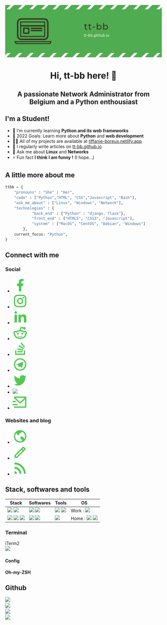 <p align="center"><img src="https://raw.githubusercontent.com/tt-bb/tt-bb/main/assets/banner.png" /></p>

<h1 align="center">Hi, tt-bb here! 👋</h1>
<h2 align="center">A passionate Network Administrator from Belgium and a Python enthousiast</h2>

<!-- <img src="https://komarev.com/ghpvc/?username=tt-bb&label=Profile%20views&color=4caf4f&style=flat" alt="tt-bb" /> -->


## I'm a Student!

- 🌱 I’m currently learning **Python and its web frameworks**
- 🥅 2022 Goals: Learn more about **Python** and **web development**
- 👨‍💻 All of my projects are available at [tiffanie-boreux.netlify.app](https://tiffanie-boreux.netlify.app)
- 📝 I regularly write articles on [tt-bb.github.io](https://tt-bb.github.io)
- 💬 Ask me about **Linux** and **Networks**
- ⚡ Fun fact **I think I am funny !** (I hope...)

## A little more about me

```python
ttbb = {
    "pronouns" : "She" | "Her",
    "code" : ["Python","HTML", "CSS","Javascript", "Bash"],
    "ask_me_about" : ["Linux", "Windows", "Network"],
    "technologies" : {
            "back_end" : {"Python" : "django, flask"},
            "front_end" : ["HTML5", "CSS3", "Javascript"],
            "system" : ["MacOS", "CentOS", "Debian", "Windows"]
        },
    current_focus: "Python",
}
```

## Connect with me

### Social

- <a href="https://fb.com/tiffanie.boreux"><img src="https://raw.githubusercontent.com/tt-bb/tt-bb/961ac66dbd7533c27015513427efd86d0c8ba58a/assets/facebook-fill.svg"></a>
- <a href="https://instagram.com/koala.kiwiwi"><img src="https://raw.githubusercontent.com/tt-bb/tt-bb/961ac66dbd7533c27015513427efd86d0c8ba58a/assets/instagram-line.svg"></a>
- <a href="https://linkedin.com/in/tiffanie-boreux-828439176"><img src="https://raw.githubusercontent.com/tt-bb/tt-bb/961ac66dbd7533c27015513427efd86d0c8ba58a/assets/linkedin-fill.svg"></a>
- <a href="https://www.reddit.com/user/tt-bb_"><img src="https://raw.githubusercontent.com/tt-bb/tt-bb/961ac66dbd7533c27015513427efd86d0c8ba58a/assets/reddit-line.svg"></a>
- <a href="https://stackoverflow.com/users/19015182/ttbb"><img src="https://raw.githubusercontent.com/tt-bb/tt-bb/961ac66dbd7533c27015513427efd86d0c8ba58a/assets/stack-overflow-line.svg"></a>
- <a href="https://t.me/koala_kiwi"><img src="https://raw.githubusercontent.com/tt-bb/tt-bb/961ac66dbd7533c27015513427efd86d0c8ba58a/assets/telegram-line.svg"></a>
- <a href="https://twitter.com/pop_grr"><img src="https://raw.githubusercontent.com/tt-bb/tt-bb/961ac66dbd7533c27015513427efd86d0c8ba58a/assets/twitter-fill.svg"></a>
- <a href="https://dev.to/ttbb"><img src="dev-to.png"></a>
- <a href="mailto:ttbb_@outlook.com"><img src="https://raw.githubusercontent.com/tt-bb/tt-bb/6ef0c02a6dc318e01364c0c45de5883e4e878a13/assets/mail-send-line.svg"></a>

### Websites and blog
    
- <a href="https://tiffanie-boreux.netlify.app/"><img src="https://raw.githubusercontent.com/tt-bb/tt-bb/e41d8de91acb5bdef4c679645c6868e49f36e7e5/assets/earth-line.svg"></a>
- <a href="https://tt-bb.github.io"><img src="https://raw.githubusercontent.com/tt-bb/tt-bb/e41d8de91acb5bdef4c679645c6868e49f36e7e5/assets/pencil-line.svg"></a>
- <a href="https://tt-bb.github.io/feeds/all.atom.xml"><img src="https://raw.githubusercontent.com/tt-bb/tt-bb/e41d8de91acb5bdef4c679645c6868e49f36e7e5/assets/rss-fill.svg"></a>

## Stack, softwares and tools

| **Stack** | **Softwares** | **Tools** | **OS** |
|-----------|---------------|-----------|--------|
| <img src="language-python.png"> <img src="language-javascript.png"> | <img src="firefox.png"> <img src="blender-software.png"> | <img src="language-markdown.png"> <img src="bash.png"> | Work : <img src="debian.png"> |
| <img src="language-html5.png"> <img src="language-css3.png"> <img src="sass.png">| <img src="microsoft-onenote.png"> <img src="microsoft-visual-studio.png"> | <img src="git.png"> | Home : <img src="apple.png"> <img src="microsoft-windows.png"> |

### Terminal

<a><img src="">iTerm2</a>
<br />
<img src="terminal.png">

#### Config

#### Oh-my-ZSH

## Github

<img src="https://activity-graph.herokuapp.com/graph?username=tt-bb&theme=minimal">
<br />
<img src="https://github-profile-summary-cards.vercel.app/api/cards/profile-details?username=tt-bb&theme=vue">
<br />
<img src="https://github-readme-stats.vercel.app/api?username=tt-bb">
<br />
<img src="https://github-readme-stats.vercel.app/api/top-langs/?username=tt-bb">

